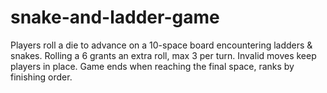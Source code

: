 # snake-and-ladder-game
Players roll a die to advance on a 10-space board encountering ladders &amp; snakes. Rolling a 6 grants an extra roll, max 3 per turn. Invalid moves keep players in place. Game ends when reaching the final space, ranks by finishing order.
